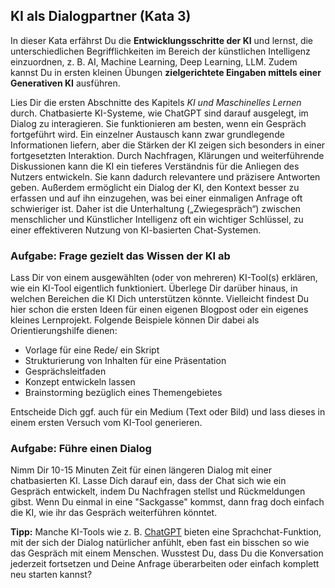 ## KI als Dialogpartner (Kata 3)

In dieser Kata erfährst Du die **Entwicklungsschritte der KI** und lernst, die unterschiedlichen Begrifflichkeiten im Bereich der künstlichen Intelligenz einzuordnen, z. B. AI, Machine Learning, Deep Learning, LLM. Zudem kannst Du in ersten kleinen Übungen **zielgerichtete Eingaben mittels einer Generativen KI** ausführen.

Lies Dir die ersten Abschnitte des Kapitels *KI und Maschinelles Lernen* durch. Chatbasierte KI-Systeme, wie ChatGPT sind darauf ausgelegt, im Dialog zu interagieren. Sie funktionieren am besten, wenn ein Gespräch fortgeführt wird. Ein einzelner Austausch kann zwar grundlegende Informationen liefern, aber die Stärken der KI zeigen sich besonders in einer fortgesetzten Interaktion. Durch Nachfragen, Klärungen und weiterführende Diskussionen kann die KI ein tieferes Verständnis für die Anliegen des Nutzers entwickeln. Sie kann dadurch relevantere und präzisere Antworten geben. Außerdem ermöglicht ein Dialog der KI, den Kontext besser zu erfassen und auf ihn einzugehen, was bei einer einmaligen Anfrage oft schwieriger ist. Daher ist die Unterhaltung („Zwiegespräch“) zwischen menschlicher und Künstlicher Intelligenz oft ein wichtiger Schlüssel, zu einer effektiveren Nutzung von KI-basierten Chat-Systemen.

### Aufgabe: Frage gezielt das Wissen der KI ab
Lass Dir von einem ausgewählten (oder von mehreren) KI-Tool(s) erklären, wie ein KI-Tool eigentlich funktioniert. 
Überlege Dir darüber hinaus, in welchen Bereichen die KI Dich unterstützen könnte. Vielleicht findest Du hier schon die ersten Ideen für einen eigenen Blogpost oder ein eigenes kleines Lernprojekt. Folgende Beispiele können Dir dabei als Orientierungshilfe dienen:

- Vorlage für eine Rede/ ein Skript
- Strukturierung von Inhalten für eine Präsentation
- Gesprächsleitfaden
- Konzept entwickeln lassen
- Brainstorming bezüglich eines Themengebietes

Entscheide Dich ggf. auch für ein Medium (Text oder Bild) und lass dieses in einem ersten Versuch vom KI-Tool generieren.

### Aufgabe: Führe einen Dialog
Nimm Dir 10-15 Minuten Zeit für einen längeren Dialog mit einer chatbasierten KI. Lasse Dich darauf ein, dass der Chat sich wie ein Gespräch entwickelt, indem Du Nachfragen stellst und Rückmeldungen gibst. Wenn Du einmal in eine "Sackgasse" kommst, dann frag doch einfach die KI, wie ihr das Gespräch weiterführen könntet.

**Tipp:** Manche KI-Tools wie z. B. [ChatGPT](https://chat.openai.com) bieten eine Sprachchat-Funktion, mit der sich der Dialog natürlicher anfühlt, eben fast ein bisschen so wie das Gespräch mit einem Menschen. Wusstest Du, dass Du die Konversation jederzeit fortsetzen und Deine Anfrage überarbeiten oder einfach komplett neu starten kannst?
